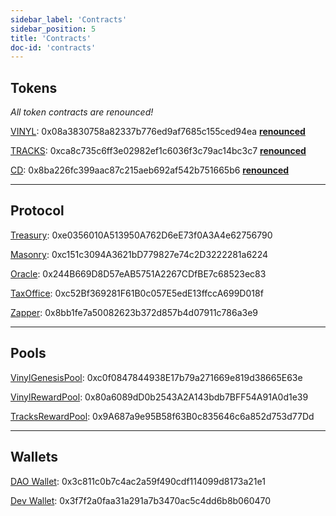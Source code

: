 ```yaml
---
sidebar_label: 'Contracts'
sidebar_position: 5
title: 'Contracts'
doc-id: 'contracts'
---
```


<!-- # Contracts -->

## Tokens
_All token contracts are renounced!_

[VINYL](https://ftmscan.com/address/0x08a3830758a82337b776ed9af7685c155ced94ea): 0x08a3830758a82337b776ed9af7685c155ced94ea **[renounced](https://ftmscan.com/tx/0x0e800f0bbbca88202345ed5c42bd10bc5b8de5f371beb8b209b789d3f9f3529d)**

[TRACKS](https://ftmscan.com/address/0xca8c735c6ff3e02982ef1c6036f3c79ac14bc3c7): 0xca8c735c6ff3e02982ef1c6036f3c79ac14bc3c7 **[renounced](https://ftmscan.com/tx/0x539ff3525c9b1a6da379f8147122222acc5caa3ad29daa0767bb29a73821918d)**

[CD](https://ftmscan.com/tx/0xeea21900b8cf2a11f3994b075640a15708db60d87d0db20114cfd5dd8d22af50): 0x8ba226fc399aac87c215aeb692af542b751665b6 **[renounced](https://ftmscan.com/tx/0xeea21900b8cf2a11f3994b075640a15708db60d87d0db20114cfd5dd8d22af50)**

______
## Protocol

[Treasury](https://ftmscan.com/address/0xe0356010a513950a762d6ee73f0a3a4e62756790): 0xe0356010A513950A762D6eE73f0A3A4e62756790

[Masonry](https://ftmscan.com/address/0xc151c3094a3621bd779827e74c2d3222281a6224): 0xc151c3094A3621bD779827e74c2D3222281a6224

[Oracle](https://ftmscan.com/address/0x244b669d8d57eab5751a2267cdfbe7c68523ec83): 0x244B669D8D57eAB5751A2267CDfBE7c68523ec83

[TaxOffice](https://ftmscan.com/address/0xc52bf369281f61b0c057e5ede13ffcca699d018f): 0xc52Bf369281F61B0c057E5edE13ffccA699D018f

[Zapper](https://ftmscan.com/address/0x8bb1fe7a50082623b372d857b4d07911c786a3e9): 0x8bb1fe7a50082623b372d857b4d07911c786a3e9

______

## Pools

[VinylGenesisPool](https://ftmscan.com/address/0xc0f0847844938e17b79a271669e819d38665e63e): 0xc0f0847844938E17b79a271669e819d38665E63e

[VinylRewardPool](https://ftmscan.com/address/0x80a6089dd0b2543a2a143bdb7bff54a91a0d1e39): 0x80a6089dD0b2543A2A143bdb7BFF54A91A0d1e39

[TracksRewardPool](https://ftmscan.com/address/0x9a687a9e95b58f63b0c835646c6a852d753d77dd): 0x9A687a9e95B58f63B0c835646c6a852d753d77Dd
______
## Wallets

[DAO Wallet](https://ftmscan.com/address/0x3c811c0b7c4ac2a59f490cdf114099d8173a21e1): 0x3c811c0b7c4ac2a59f490cdf114099d8173a21e1

[Dev Wallet](https://ftmscan.com/address/0x3f7f2a0faa31a291a7b3470ac5c4dd6b8b060470): 0x3f7f2a0faa31a291a7b3470ac5c4dd6b8b060470

